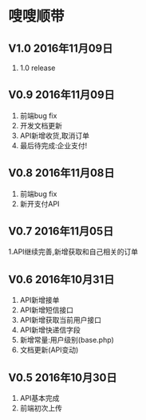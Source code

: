 # 嗖嗖顺带

## V1.0 2016年11月09日
1. 1.0 release

## V0.9 2016年11月09日
1. 前端bug fix
1. 开发文档更新
1. API新增收货,取消订单
1. 最后待完成:企业支付!

## V0.8 2016年11月08日
1. 前端bug fix
1. 新开支付API

## V0.7 2016年11月05日
1.API继续完善,新增获取和自己相关的订单

## V0.6 2016年10月31日
1. API新增接单
2. API新增短信接口
3. API新增获取当前用户接口
1. API新增快递信字段
4. 新增常量:用户级别(base.php)
5. 文档更新(API变动)

## V0.5 2016年10月30日
1. API基本完成
2. 前端初次上传




